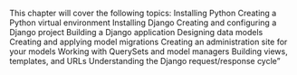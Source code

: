 This chapter will cover the following topics:
Installing Python
Creating a Python virtual environment
Installing Django
Creating and configuring a Django project
Building a Django application
Designing data models
Creating and applying model migrations
Creating an administration site for your models
Working with QuerySets and model managers
Building views, templates, and URLs
Understanding the Django request/response cycle”
